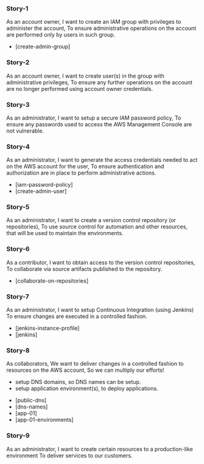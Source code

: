 
### Story-1
As an account owner,
I want to create an IAM group with privileges to administer the account,
To ensure administrative operations on the account are performed only by users in such group.

* [create-admin-group]

### Story-2
As an account owner,
I want to create user(s) in the group with administrative privileges,
To ensure any further operations on the account are no longer performed using account owner credentials.

### Story-3
As an administrator,
I want to setup a secure IAM password policy,
To ensure any passwords used to access the AWS Management Console are not vulnerable.

### Story-4
As an administrator,
I want to generate the access credentials needed to act on the AWS account for the user,
To ensure authentication and authorization are in place to perform administrative actions.

* [iam-password-policy]
* [create-admin-user]

### Story-5
As an administrator, 
I want to create a version control repository (or repositories),
To use source control for automation and other resources, that will be used to maintain the environments.

### Story-6
As a contributor,
I want to obtain access to the version control repositories,
To collaborate via source artifacts published to the repository.

* [collaborate-on-repositories]

### Story-7
As an administrator,
I want to setup Continuous Integration (using Jenkins)
To ensure changes are executed in a controlled fashion.

* [jenkins-instance-profile]
* [jenkins]

### Story-8
As collaborators,
We want to deliver changes in a controlled fashion to resources on the AWS account,
So we can multiply our efforts!
  - setup DNS domains, so DNS names can be setup.
  - setup application environment(s), to deploy applications.

* [public-dns]
* [dns-names]
* [app-01]
* [app-01-environments]

### Story-9 

As an administrator,
I want to create certain resources to a production-like environment
To deliver services to our customers.
  
